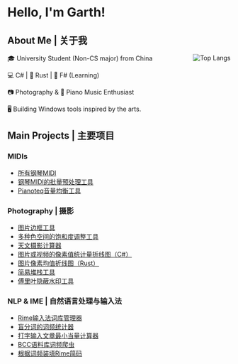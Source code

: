 # Hello, I'm Garth!

## About Me \| 关于我

<img align="right" alt="Top Langs" src="https://github-readme-stats.vercel.app/api/top-langs/?username=GarthTB&layout=donut">

🎓 University Student (Non-CS major) from China

💻 C# | 🦀 Rust | 📝 F# (Learning)

📷 Photography & 🎹 Piano Music Enthusiast

🖥️ Building Windows tools inspired by the arts.

## Main Projects \| 主要项目

### MIDIs

- [所有钢琴MIDI](https://github.com/GarthTB/Piano-MIDI)
- [钢琴MIDI的批量预处理工具](https://github.com/GarthTB/TrimMIDI)
- [Pianoteq音量均衡工具](https://github.com/GarthTB/pianoteq-volume-compensator)

### Photography \| 摄影

- [图片边框工具](https://github.com/GarthTB/FrameSeal)
- [多种色空间的饱和度调整工具](https://github.com/GarthTB/OkSaturate)
- [天文摄影计算器](https://github.com/GarthTB/AstrophotoCalculator)
- [图片或视频的像素值统计量折线图（C#）](https://github.com/GarthTB/PixelStatsPlotter)
- [图片像素均值折线图（Rust）](https://github.com/GarthTB/lightness-curve)
- [简易堆栈工具](https://github.com/GarthTB/fast_image_stacker)
- [傅里叶隐蔽水印工具](https://github.com/GarthTB/FourierWatermark)

### NLP & IME \| 自然语言处理与输入法

- [Rime输入法词库管理器](https://github.com/GarthTB/RimeDictManager)
- [盲分词的词频统计器](https://github.com/GarthTB/word-freq-statistic)
- [打字输入文章最小当量计算器](https://github.com/GarthTB/code_racer)
- [BCC语料库词频爬虫](https://github.com/GarthTB/BCCFreqSpider)
- [根据词频装填Rime简码](https://github.com/GarthTB/AutoFillCode)
